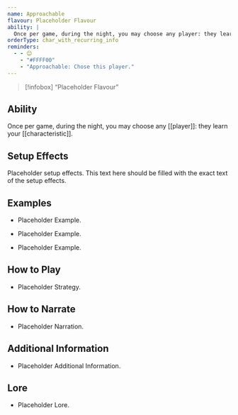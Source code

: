 ```yaml
---
name: Approachable
flavour: Placeholder Flavour
ability: |
  Once per game, during the night, you may choose any player: they learn your characteristic.
orderType: char_with_recurring_info
reminders:
  - - 😊
    - "#FFFF00"
    - "Approachable: Chose this player."
---
```

> [!infobox]
>  “Placeholder Flavour”

## Ability
Once per game, during the night, you may choose any [[player]]: they learn your [[characteristic]].

## Setup Effects
Placeholder setup effects. This text here should be filled with the exact text of the setup effects.

## Examples
- Placeholder Example.

- Placeholder Example.

- Placeholder Example.

## How to Play
- Placeholder Strategy.

## How to Narrate
- Placeholder Narration.

## Additional Information
- Placeholder Additional Information.

## Lore
- Placeholder Lore.